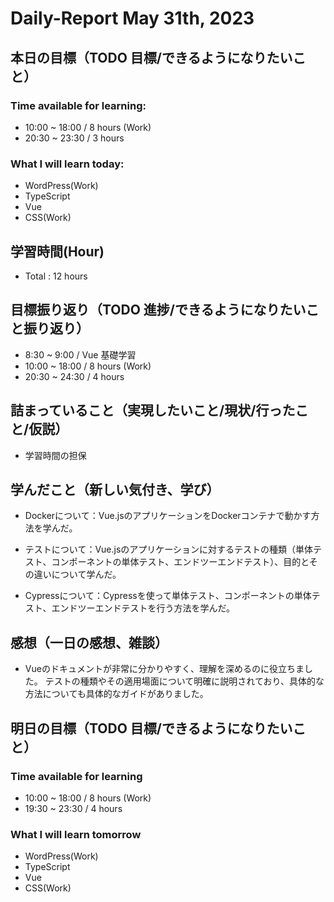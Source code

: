 # Daily-Report May 31th, 2023

## 本日の目標（TODO 目標/できるようになりたいこと）

### Time available for learning:

-   10:00 ~ 18:00 / 8 hours (Work)
-   20:30 ~ 23:30 / 3 hours

### What I will learn today:

-   WordPress(Work)
-   TypeScript
-   Vue
-   CSS(Work)

## 学習時間(Hour)

-   Total : 12 hours

## 目標振り返り（TODO 進捗/できるようになりたいこと振り返り）

-   8:30 ~ 9:00 / Vue 基礎学習
-   10:00 ~ 18:00 / 8 hours (Work)
- 20:30 ~ 24:30 / 4 hours

## 詰まっていること（実現したいこと/現状/行ったこと/仮説）
- 学習時間の担保

## 学んだこと（新しい気付き、学び）
- Dockerについて：Vue.jsのアプリケーションをDockerコンテナで動かす方法を学んだ。

- テストについて：Vue.jsのアプリケーションに対するテストの種類（単体テスト、コンポーネントの単体テスト、エンドツーエンドテスト）、目的とその違いについて学んだ。

- Cypressについて：Cypressを使って単体テスト、コンポーネントの単体テスト、エンドツーエンドテストを行う方法を学んだ。

## 感想（一日の感想、雑談）
- Vueのドキュメントが非常に分かりやすく、理解を深めるのに役立ちました。
テストの種類やその適用場面について明確に説明されており、具体的な方法についても具体的なガイドがありました。

## 明日の目標（TODO 目標/できるようになりたいこと）

### Time available for learning
-  10:00 ~ 18:00 / 8 hours (Work)
-   19:30 ~ 23:30 / 4 hours
### What I will learn tomorrow
-  WordPress(Work)
-  TypeScript
-  Vue
-  CSS(Work)
